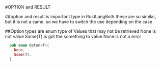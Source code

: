   #OPTION and RESULT

  ##option and result is important type in RustLangBoth these are so similar, but it is not a same.
so we have to switch the use depending on the case


  ##Option<T> types are enum type of Values that may not be retrieved
None is not value
Some(T) is got the something to value 
None is not a error

```rust
  pub enum Opton<T>{
    None,
    Some(T),
  }
 ```

